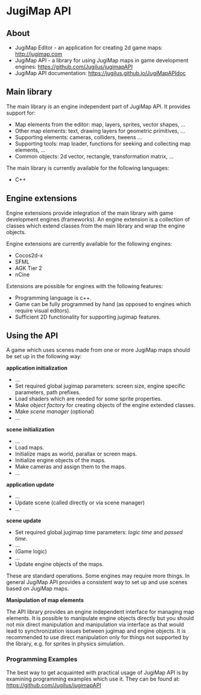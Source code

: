 JugiMap API
=======================

<h2>About</h2>

- JugiMap Editor - an application for creating 2d game maps: http://jugimap.com
- JugiMap API - a library for using JugiMap maps in game development engines: https://github.com/Jugilus/jugimapAPI
- JugiMap API documentation: https://jugilus.github.io/JugiMapAPIdoc


<h2>Main library</h2>

The main library is an engine independent part of JugiMap API. It provides support for:

- Map elements from the editor: map, layers, sprites, vector shapes, ...
- Other map elements: text, drawing layers for geometric primitives, ...
- Supporting elements: cameras, colliders, tweens ...
- Supporting tools: map loader, functions for seeking and collecting map elements, ...
- Common objects: 2d vector, rectangle, transformation matrix, ...

The main library is currently available for the following languages:
- C++


<h2>Engine extensions</h2>

Engine extensions provide integration of the main library with game development engines (frameworks). An engine extension is a collection of classes which extend classes from the main library and wrap the engine objects. 

Engine extensions are currently available for the following engines: 
- Cocos2d-x
- SFML
- AGK Tier 2
- nCine

Extensions are possible for engines with the following features:
- Programming language is c++.
- Game can be fully programmed by hand (as opposed to engines which require visual editors).
- Sufficient 2D functionality for supporting jugimap features.


<h2>Using the API</h2>

A game which uses scenes made from one or more JugiMap maps should be set up in the following way: 

**application initialization**
- ...
- Set required global jugimap parameters: screen size, engine specific parameters, path prefixes.
- Load shaders which are needed for some sprite properties.
- Make *object factory* for creating objects of the engine extended classes.
- Make *scene manager* (optional) 
- ...

**scene initialization**
- ...
- Load maps.
- Initialize maps as world, parallax or screen maps.
- Initialize engine objects of the maps.
- Make cameras and assign them to the maps. 
- ...

**application update**
- ...
- Update scene (called directly or via scene manager)
- ...


**scene update**
- Set required global jugimap time parameters: *logic time* and *passed time*.
- ...
- (Game logic)
- ...
- Update engine objects of the maps.

  
These are standard operations. Some engines may require more things. In general JugiMap API provides a consistent way to set up and use
scenes based on JugiMap maps.

**Manipulation of map elements**

The API library provides an engine independent interface for managing map elements. It is possible to manipulate engine objects directly but you should not mix direct manipulation and manipulation via interface as that would lead to synchronization issues between jugimap and engine objects. It is recommended to use direct manipulation only for things not supported by the library, e.g. for sprites in physics simulation.


<h3>Programming Examples</h3>

The best way to get acquainted with practical usage of JugiMap API is by examining programming examples which use it. They can be found at: https://github.com/Jugilus/jugimapAPI

